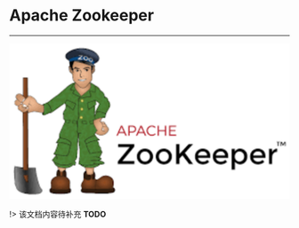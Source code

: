 # Apache Zookeeper

---

[![Apache Zookeeper](./images/title.png)](https://zookeeper.apache.org/)

!> 该文档内容待补充 **TODO**